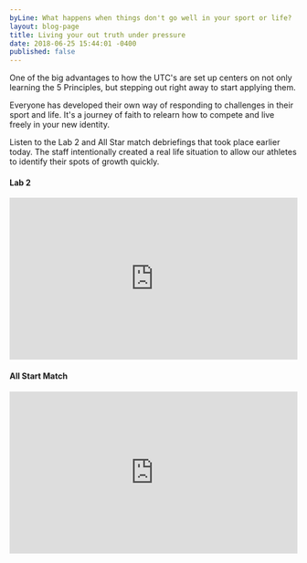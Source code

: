 ```yaml
---
byLine: What happens when things don't go well in your sport or life?
layout: blog-page
title: Living your out truth under pressure
date: 2018-06-25 15:44:01 -0400
published: false
---
```

One of the big advantages to how the UTC's are set up centers on not only learning the 5 Principles, but stepping out right away to start applying them.

Everyone has developed their own way of responding to challenges in their sport and life.  It's a journey of faith to relearn how to compete and live freely in your new identity.

Listen to the Lab 2 and All Star match debriefings that took place earlier today.  The staff intentionally created a real life situation to allow our athletes to identify their spots of growth quickly.

#### **Lab 2**

<iframe width="504" height="284" src="https://www.youtube.com/embed/8ykuuoz2QLg" frameborder="0" allow="autoplay; encrypted-media" allowfullscreen></iframe>

#### **All Start Match**

<iframe width="504" height="284" src="https://www.youtube.com/embed/IS6dIkb19sg" frameborder="0" allow="autoplay; encrypted-media" allowfullscreen></iframe>